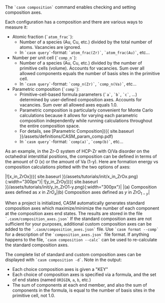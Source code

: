 The `` `casm composition` `` command enables checking and setting composition axes.

Each configuration has a composition and there are various ways to measure it:
- Atomic fraction (`` `atom_frac` ``):
  - Number of a species (Au, Cu, etc.) divided by the total number of atoms. Vacancies are ignored.
  - In `` `casm query` ``-format: `` `atom_frac(Zr)` ``, `` `atom_frac(Au)` ``, etc...
- Number per unit cell (`` `comp_n` ``):
    - Number of a species (Au, Cu, etc.) divided by the number of primitive cells (volume). Accounts for vacancies. Sum over all allowed components equals the number of basis sites in the primitive cell.
    - In `` `casm query` ``-format: `` `comp_n(Zr)` ``, `` `comp_n(Va)` ``, etc...
- Parametric composition (`` `comp` ``):
    - Primitive-cell-based formula parameters (`` `a` ``, `` `b` ``, `` `c` ``, ...) determined by user-defined composition axes. Accounts for vacancies. Sum over all allowed axes equals 1.0.
    - Parametric composition is particularly convenient for Monte Carlo calculations because it allows for varying each parametric composition independently while running calculations throughout the entire composition space.
    - For details, see [Parametric Composition]({{ site.baseurl }}/assets/definitions/CASM_param_comp.pdf)
    - In `` `casm query` ``-format: `` `comp(a)` ``, `` `comp(b)` ``, etc...

As an example, in the Zr-O system of HCP-Zr with O/Va disorder on the octahedral interstitial positions, the composition can be defined in terms of the amount of O (x) or the amount of Va (1-y). Here are formation energy vs composition calculations plotted with the two options of axes:

|![x_in_ZrOx]({{ site.baseurl }}/assets/tutorials/init/x_in_ZrOx.png){:width="300px"}| ![y_in_ZrOy]({{ site.baseurl }}/assets/tutorials/init/y_in_ZrO1-y.png){:width="300px"}|
|(a) Composition axes defined as $x$ in $ZrO_x$|(b) Composition axes defined as $y$ in $ZrO_{1-y}$|

When a project is initialized, CASM automatically generates standard composition axes which maximize/minimize the number of each component at the composition axes end states. The results are stored in the file `` `.casm/composition_axes.json` `` If the standard composition axes are not sufficient for your purposes, additional custom composition axes can be added to the `` `.casm/composition_axes.json` `` file. Use `` `casm format --comp` `` for a description of the `` `composition_axes.json` `` file format.  If anything happens to the file, `` `casm composition --calc` `` can be used to re-calculate the standard composition axes.

The complete list of standard and custom composition axes can be displayed with `` `casm composition -d` ``. Note in the output:
- Each choice composition axes is given a "KEY"
- Each choice of composition axes is specified via a formula, and the set of end states (named `ORIGIN`, `a`, `b`, etc.)
- The sum of components at each end member, and also the sum of components in the formula, is equal to the number of basis sites in the primitive cell, not 1.0.
